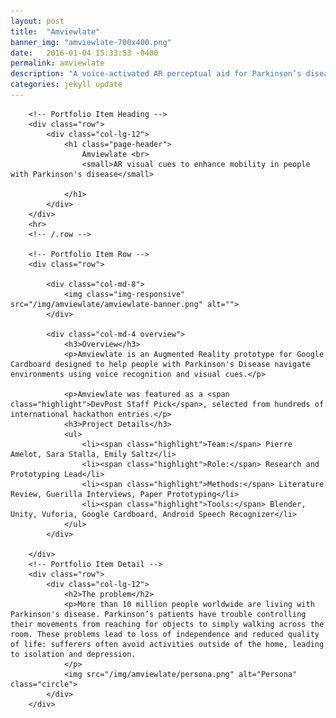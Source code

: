 ```yaml
---
layout: post
title:  "Amviewlate"
banner_img: "amviewlate-700x400.png"
date:   2016-01-04 15:33:53 -0400
permalink: amviewlate
description: "A voice-activated AR perceptual aid for Parkinson’s disease"
categories: jekyll update
---
```


<div class="container post">

        <!-- Portfolio Item Heading -->
        <div class="row">
            <div class="col-lg-12">
                <h1 class="page-header">
                    Amviewlate <br>
                    <small>AR visual cues to enhance mobility in people with Parkinson's disease</small>

                </h1>
            </div>
        </div>
        <hr>
        <!-- /.row -->

        <!-- Portfolio Item Row -->
        <div class="row">

            <div class="col-md-8">
                <img class="img-responsive" src="/img/amviewlate/amviewlate-banner.png" alt="">
            </div>

            <div class="col-md-4 overview">
                <h3>Overview</h3>
                <p>Amviewlate is an Augmented Reality prototype for Google Cardboard designed to help people with Parkinson's Disease navigate environments using voice recognition and visual cues.</p>
                    
                <p>Amviewlate was featured as a <span class="highlight">DevPost Staff Pick</span>, selected from hundreds of international hackathon entries.</p>
                <h3>Project Details</h3>
                <ul>
                    <li><span class="highlight">Team:</span> Pierre Amelot, Sara Stalla, Emily Saltz</li>
                    <li><span class="highlight">Role:</span> Research and Prototyping Lead</li>
                    <li><span class="highlight">Methods:</span> Literature Review, Guerilla Interviews, Paper Prototyping</li>
                    <li><span class="highlight">Tools:</span> Blender, Unity, Vuforia, Google Cardboard, Android Speech Recognizer</li>
                </ul>
            </div>

        </div>
        <!-- Portfolio Item Detail -->
        <div class="row">
            <div class="col-lg-12">
                <h2>The problem</h2>
                <p>More than 10 million people worldwide are living with Parkinson's disease. Parkinson’s patients have trouble controlling their movements from reaching for objects to simply walking across the room. These problems lead to loss of independence and reduced quality of life: sufferers often avoid activities outside of the home, leading to isolation and depression.
                </p>
                <img src="/img/amviewlate/persona.png" alt="Persona" class="circle">
            </div>
        </div>